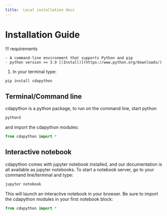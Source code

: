 ```yaml
---
title:  Local installation docs
---
```


# Installation Guide


!!! requirements

    - A command-line environment that supports Python and pip
    - python version >= 3.9 [(Install)](https://www.python.org/downloads/)

1. In your terminal type:

  ```bash
  pip install cdapython
  ```
## Terminal/Command line

cdapython is a python package, to run on the command line, start python

```bash
python3
```
and import the cdapython modules:

```python
from cdapython import *
```
## Interactive notebook

cdapython comes with jupyter notebook installed, and our documentation is all available as jupyter notebooks. To start a notebook server, go to your command line/terminal and type:

```bash
jupyter notebook
```
This will launch an interactive notebook in your browser. Be sure to import the cdapython modules in your first notebook block:

```python
from cdapython import *
```




